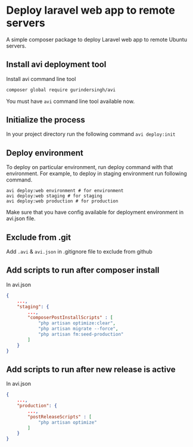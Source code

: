 # Deploy laravel web app to remote servers

A simple composer package to deploy Laravel web app to remote Ubuntu servers.

## Install avi deployment tool
Install avi command line tool
```sh
composer global require gurindersingh/avi
```
You must have `avi` command line tool available now.

## Initialize the process
In your project directory run the following command
`avi deploy:init`

## Deploy environment
To deploy on particular environment, run deploy command with that environment.
For example, to deploy in staging environment run following command.
```shell
avi deploy:web environment # for environment
avi deploy:web staging # for staging
avi deploy:web production # for production
```
Make sure that you have config available for deployment environment in avi.json file.

## Exclude from .git
Add `.avi` & `avi.json` in .gitignore file to exclude from github 

## Add scripts to run after composer install
In avi.json
```json
{
    ...,
    "staging": {
        ...,
        "composerPostInstallScripts" : [
            "php artisan optimize:clear",
            "php artisan migrate --force",
            "php artisan fm:seed-production"
        ]
    }
}
```

## Add scripts to run after new release is active
In avi.json
```json
{
    ...,
    "production": {
        ...,
        "postReleaseScripts" : [
            "php artisan optimize"
        ]
    }
}
```
